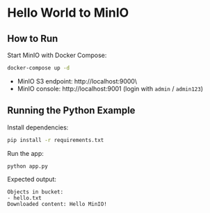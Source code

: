 # Hello World to MinIO


## How to Run

Start MinIO with Docker Compose:

``` bash
docker-compose up -d
```

-   MinIO S3 endpoint: http://localhost:9000\
-   MinIO console: http://localhost:9001 (login with `admin` /
    `admin123`)

## Running the Python Example

Install dependencies:

``` bash
pip install -r requirements.txt
```

Run the app:

``` bash
python app.py
```

Expected output:

    Objects in bucket:
    - hello.txt
    Downloaded content: Hello MinIO!

